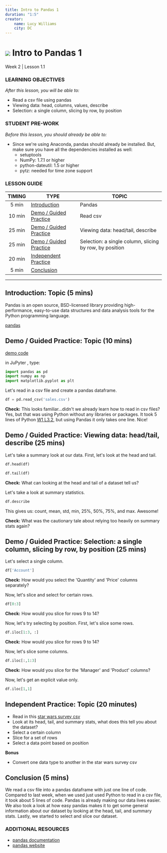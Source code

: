 ```yaml
---
title: Intro to Pandas 1
duration: "1:5"
creator:
    name: Lucy Williams
    city: DC
---
```


# ![](https://ga-dash.s3.amazonaws.com/production/assets/logo-9f88ae6c9c3871690e33280fcf557f33.png) Intro to Pandas 1
Week 2 | Lesson 1.1

### LEARNING OBJECTIVES
*After this lesson, you will be able to:*
- Read a csv file using pandas
- Viewing data: head, columns, values, describe
- Selection: a single column, slicing by row, by position


### STUDENT PRE-WORK
*Before this lesson, you should already be able to:*
- Since we're using Anaconda, pandas should already be installed. But,
make sure you have all the dependencies installed as well:
    - setuptools
    - NumPy: 1.7.1 or higher
    - python-dateutil: 1.5 or higher
    - pytz: needed for time zone support


### LESSON GUIDE
| TIMING  | TYPE  | TOPIC  |
|:-:|---|---|
| 5 min  | [Introduction](#introduction)   | Pandas  |
| 10 min  | [Demo / Guided Practice](#demo)  | Read csv  |
| 25 min  | [Demo / Guided Practice](#demo)  | Viewing data: head/tail, describe |
| 25 min  | [Demo / Guided Practice](#demo)  | Selection: a single column, slicing by row, by position |
| 20 min  | [Independent Practice](#ind-practice)  |   |
| 5 min  | [Conclusion](#conclusion)  |   |

---

<a name="Pandas"></a>
## Introduction: Topic (5 mins)

Pandas is an open source, BSD-licensed library providing high-performance, easy-to-use data
structures and data analysis tools for the Python programming language.

[pandas](http://pandas.pydata.org/)



<a name="Read csv"></a>
## Demo / Guided Practice: Topic (10 mins)

[demo code](./code/w2-1.1-demo.ipynb)

in JuPyter , type:
```python
import pandas as pd
import numpy as np
import matplotlib.pyplot as plt
```

Let's read in a csv file and create a pandas dataframe.

```python
df = pd.read_csv('sales.csv')
```

**Check:** This looks familiar...didn't we already learn how to read in csv files?
Yes, but that was using Python without any libraries or packages. It took 5 lines of
Python [W1 L3.2](https://github.com/ga-students/DSI-HK-1/blob/master/classes/week-01/3.2-lesson/code/w1-3.2-demo.ipynb), but using Pandas it only takes one line. Nice!



<a name="Viewing data: head/tail, describe"></a>
## Demo / Guided Practice: Viewing data: head/tail, describe (25 mins)

Let's take a summary look at our data. First, let's look at the head and tail.
```python
df.head(df)
```

```python
df.tail(df)
```

**Check:** What can looking at the head and tail of a dataset tell us?


Let's take a look at summary statistics.
```python
df.describe
```

This gives us: count, mean, std, min, 25%, 50%, 75%, and max. Awesome!

**Check:** What was the cautionary tale about relying too heavily on summary stats again?



<a name="Selection: a single column, slicing by row, by position"></a>
## Demo / Guided Practice: Selection: a single column, slicing by row, by position (25 mins)

Let's select a single column.
```python
df['Account']
```
**Check:** How would you select the 'Quantity' and 'Price' columns separately?


Now, let's slice and select for certain rows.
```python
df[0:3]
```
**Check:** How would you slice for rows 9 to 14?


Now, let's try selecting by position. First, let's slice some rows.
```Python
df.iloc[1:3, :]
```
**Check:** How would you slice for rows 9 to 14?


Now, let's slice some columns.
```Python
df.iloc[:,1:3]
```
**Check:** How would you slice for the 'Manager' and 'Product' columns?


Now, let's get an explicit value only.
```Python
df.iloc[1,1]
```



<a name="ind-practice"></a>
## Independent Practice: Topic (20 minutes)
- Read in this [star wars survey csv](https://github.com/fivethirtyeight/data/blob/master/star-wars-survey/StarWars.csv)
- Look at its head, tail, and summary stats, what does this tell you about the dataset?
- Select a certain column
- Slice for a set of rows
- Select a data point based on position


**Bonus**
- Convert one data type to another in the star wars survey csv


<a name="conclusion"></a>
## Conclusion (5 mins)
We read a csv file into a pandas dataframe with just one line of code. Compared to last week, when we used just used Python to read in a csv file, it took about 5 lines of code. Pandas is already making our data lives easier. We also took a look at how easy pandas makes it to get some general information about our dataset by looking at the head, tail, and summary stats. Lastly, we started to select and slice our dataset.


### ADDITIONAL RESOURCES

- [pandas documentation](http://pandas.pydata.org/pandas-docs/stable/pandas.pdf)
- [pandas website](http://pandas.pydata.org/)
